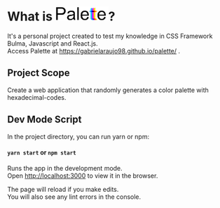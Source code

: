 # What is ![Palette Logo](./src/main/components/img/palette-logo-pequeno.png)?

It's a personal project created to test my knowledge in CSS Framework Bulma, Javascript and React.js.<br/>
Access Palette at https://gabrielaraujo98.github.io/palette/ .<br/>

## Project Scope

Create a web application that randomly generates a color palette with hexadecimal-codes.<br/>

## Dev Mode Script

In the project directory, you can run yarn or npm:

#### `yarn start` or `npm start`

Runs the app in the development mode.<br/>
Open [http://localhost:3000](http://localhost:3000) to view it in the browser.

The page will reload if you make edits.<br/>
You will also see any lint errors in the console.